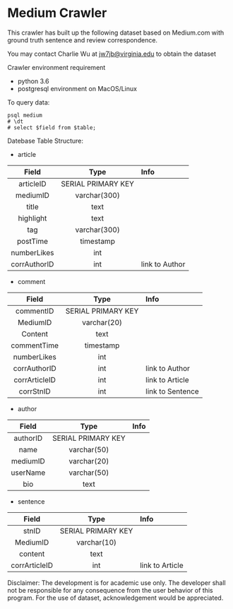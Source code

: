# Medium Crawler
This crawler has built up the following dataset based on Medium.com with ground truth sentence and review correspondence.

You may contact Charlie Wu at jw7jb@virginia.edu to obtain the dataset

Crawler environment requirement 
- python 3.6
- postgresql environment on MacOS/Linux

To query data:
```
psql medium
# \dt
# select $field from $table;
```

Datebase Table Structure:

- article
 
| Field   | Type      |    Info                |
| :-------------:|:-------------:| :----------------------|
| articleID           | SERIAL PRIMARY KEY |                        |
| mediumID     | varchar(300)      |                        |
| title        | text      |                        |
| highlight      | text      |                        |
| tag                 | varchar(300)     |                        |
| postTime         |  timestamp        |                        |
| numberLikes         |   int           |                        |
| corrAuthorID            | int      |    link to Author |

- comment

| Field   | Type      |  Info                    |
| :-------------:|:-------------:| :------------------------|
| commentID     | SERIAL PRIMARY KEY |                          |
| MediumID   | varchar(20)    |                          |
| Content| text               |                          |
| commentTime   | timestamp          |                          |
| numberLikes   | int                |                          |
| corrAuthorID      | int                |  link to Author  |
| corrArticleID     | int                |  link to Article   |
| corrStnID     | int       |  link to Sentence|

- author
 
| Field   | Type      | Info  |
| :-------------:|:-------------:| :---- |
| authorID      | SERIAL PRIMARY KEY |  |
| name    | varchar(50)       |    |
| mediumID| varchar(20)       |     |
| userName| varchar(50)       |     |
| bio           | text               |     |

- sentence

| Field   | Type      | Info  |
| :-------------:|:-------------:| :---- |
| stnID         |SERIAL PRIMARY KEY |  |
| MediumID       |varchar(10)       |    |
| content       |text               |     |
| corrArticleID     | int                |   link to Article  |

Disclaimer: The development is for academic use only. The developer shall not be responsible for any consequence from the user behavior of this program.
For the use of dataset, acknowledgement would be appreciated.


